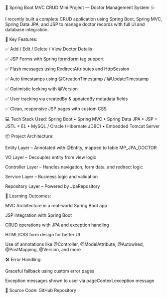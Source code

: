 🚀 Spring Boot MVC CRUD Mini Project — Doctor Management System 🩺

I recently built a complete CRUD application using Spring Boot, Spring MVC, Spring Data JPA, and JSP to manage doctor records with full UI and database integration.

🔧 Key Features:

✅ Add / Edit / Delete / View Doctor Details

✅ JSP Forms with Spring <form:form> tag support

✅ Flash messages using RedirectAttributes and HttpSession

✅ Auto timestamps using @CreationTimestamp / @UpdateTimestamp

✅ Optimistic locking with @Version

✅ User tracking via createdBy & updatedBy metadata fields

✅ Clean, responsive JSP pages with custom CSS

💻 Tech Stack Used:
Spring Boot • Spring MVC • Spring Data JPA • JSP + JSTL + EL • MySQL / Oracle (Hibernate JDBC) • Embedded Tomcat Server

📦 Project Architecture:

Entity Layer – Annotated with @Entity, mapped to table MP_JPA_DOCTOR

VO Layer – Decouples entity from view logic

Controller Layer – Handles navigation, form data, and redirect logic

Service Layer – Business logic and validation

Repository Layer – Powered by JpaRepository

🎯 Learning Outcomes:

MVC Architecture in a real-world Spring Boot app

JSP integration with Spring Boot

CRUD operations with JPA and exception handling

HTML/CSS form design for better UI

Use of annotations like @Controller, @ModelAttribute, @Autowired, @PostMapping, @Version, and more

🛠 Error Handling:

Graceful fallback using custom error pages

Exception messages shown to user via pageContext.exception.message

📂 Source Code: GitHub Repository
